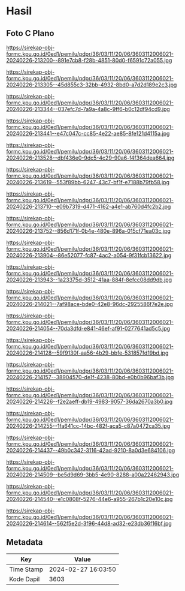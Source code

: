 # Hasil

## Foto C Plano

https://sirekap-obj-formc.kpu.go.id/0ed1/pemilu/pdpr/36/03/11/20/06/3603112006021-20240226-213200--891e7cb8-f28b-4851-80d0-f6591c72a055.jpg

https://sirekap-obj-formc.kpu.go.id/0ed1/pemilu/pdpr/36/03/11/20/06/3603112006021-20240226-213305--45d855c3-32bb-4932-8bd0-a7d2d189e2c3.jpg

https://sirekap-obj-formc.kpu.go.id/0ed1/pemilu/pdpr/36/03/11/20/06/3603112006021-20240226-213344--037efc7d-7a9a-4a8c-9ff6-b0c12df94cd9.jpg

https://sirekap-obj-formc.kpu.go.id/0ed1/pemilu/pdpr/36/03/11/20/06/3603112006021-20240226-213441--e47c047c-cc85-4e22-ae85-8fe121d4115a.jpg

https://sirekap-obj-formc.kpu.go.id/0ed1/pemilu/pdpr/36/03/11/20/06/3603112006021-20240226-213528--dbf436e0-9dc5-4c29-90a6-f4f364dea664.jpg

https://sirekap-obj-formc.kpu.go.id/0ed1/pemilu/pdpr/36/03/11/20/06/3603112006021-20240226-213619--553f89bb-6247-43c7-bf1f-e7188b79fb58.jpg

https://sirekap-obj-formc.kpu.go.id/0ed1/pemilu/pdpr/36/03/11/20/06/3603112006021-20240226-213710--e09b7319-d471-4162-a4e1-ab760d4fc2b2.jpg

https://sirekap-obj-formc.kpu.go.id/0ed1/pemilu/pdpr/36/03/11/20/06/3603112006021-20240226-213752--856d171f-0b4e-480e-896a-015cf71ea03c.jpg

https://sirekap-obj-formc.kpu.go.id/0ed1/pemilu/pdpr/36/03/11/20/06/3603112006021-20240226-213904--86e52077-fc87-4ac2-a054-9f31fcb13622.jpg

https://sirekap-obj-formc.kpu.go.id/0ed1/pemilu/pdpr/36/03/11/20/06/3603112006021-20240226-213943--1a23375d-3512-41aa-884f-8efcc08dd9db.jpg

https://sirekap-obj-formc.kpu.go.id/0ed1/pemilu/pdpr/36/03/11/20/06/3603112006021-20240226-214021--7af98ace-bde0-42e8-96dc-2925586f7e2e.jpg

https://sirekap-obj-formc.kpu.go.id/0ed1/pemilu/pdpr/36/03/11/20/06/3603112006021-20240226-214054--70da3dfd-e841-46ef-af91-0277641ad5c5.jpg

https://sirekap-obj-formc.kpu.go.id/0ed1/pemilu/pdpr/36/03/11/20/06/3603112006021-20240226-214128--59f9130f-aa56-4b29-bbfe-531857fd19bd.jpg

https://sirekap-obj-formc.kpu.go.id/0ed1/pemilu/pdpr/36/03/11/20/06/3603112006021-20240226-214157--38904570-de1f-4238-80bd-e0b0b96baf3b.jpg

https://sirekap-obj-formc.kpu.go.id/0ed1/pemilu/pdpr/36/03/11/20/06/3603112006021-20240226-214226--f2e2aeff-db19-4983-9057-36da2670a3b0.jpg

https://sirekap-obj-formc.kpu.go.id/0ed1/pemilu/pdpr/36/03/11/20/06/3603112006021-20240226-214255--1fa641cc-14bc-482f-aca5-c87a0472ca35.jpg

https://sirekap-obj-formc.kpu.go.id/0ed1/pemilu/pdpr/36/03/11/20/06/3603112006021-20240226-214437--49b0c342-3116-42ad-9210-8a0d3e684106.jpg

https://sirekap-obj-formc.kpu.go.id/0ed1/pemilu/pdpr/36/03/11/20/06/3603112006021-20240226-214509--be5d9d69-3bb5-4e90-8288-a00a22462943.jpg

https://sirekap-obj-formc.kpu.go.id/0ed1/pemilu/pdpr/36/03/11/20/06/3603112006021-20240226-214540--e1c0808f-5276-44e6-a955-267b1c20e10c.jpg

https://sirekap-obj-formc.kpu.go.id/0ed1/pemilu/pdpr/36/03/11/20/06/3603112006021-20240226-214614--562f5e2d-3f96-44d8-ad32-e23db36f16bf.jpg


## Metadata

| Key        | Value               |
| ---------- | ------------------- |
| Time Stamp | 2024-02-27 16:03:50 |
| Kode Dapil | 3603                |



